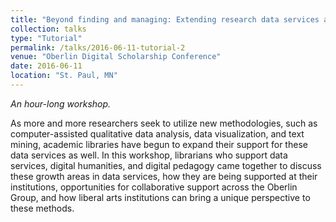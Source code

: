 ```yaml
---
title: "Beyond finding and managing: Extending research data services at liberal arts institutions"
collection: talks
type: "Tutorial"
permalink: /talks/2016-06-11-tutorial-2
venue: "Oberlin Digital Scholarship Conference"
date: 2016-06-11
location: "St. Paul, MN"
---
```

*An hour-long workshop.*

As more and more researchers seek to utilize new methodologies, such as computer-assisted qualitative data analysis, data visualization, and text mining, academic libraries have begun to expand their support for these data services as well. In this workshop, librarians who support data services, digital humanities, and digital pedagogy came together to discuss these growth areas in data services, how they are being supported at their institutions, opportunities for collaborative support across the Oberlin Group, and how liberal arts institutions can bring a unique perspective to these methods.
